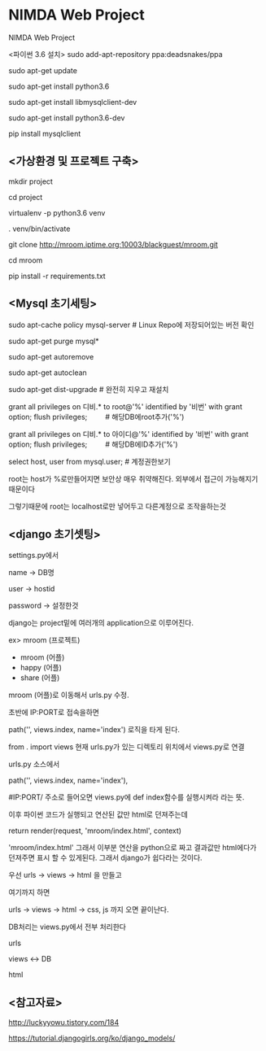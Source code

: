 # NIMDA Web Project
NIMDA Web Project

<파이썬 3.6 설치>
sudo add-apt-repository ppa:deadsnakes/ppa

sudo apt-get update

sudo apt-get install python3.6

sudo apt-get install libmysqlclient-dev 

sudo apt-get install python3.6-dev

pip install mysqlclient

<가상환경 및 프로젝트 구축>
----------------------------------------------------
mkdir project

cd project

virtualenv -p python3.6 venv

. venv/bin/activate

git clone http://mroom.iptime.org:10003/blackguest/mroom.git

cd mroom

pip install -r requirements.txt

<Mysql 초기세팅>
----------------------------------------------------
sudo apt-cache policy mysql-server # Linux Repo에 저장되어있는 버전 확인

sudo apt-get purge mysql*

sudo apt-get autoremove

sudo apt-get autoclean

sudo apt-get dist-upgrade # 완전히 지우고 재설치

grant all privileges on 디비.* to root@'%' identified by '비번' with grant option;
flush privileges;         # 해당DB에root추가('%')

grant all privileges on 디비.* to 아이디@'%' identified by '비번' with grant option;
flush privileges;         # 해당DB에ID추가('%')

select host, user from mysql.user; # 계정권한보기

root는 host가 %로만들어지면 보안상 매우 취약해진다. 외부에서 접근이 가능해지기 때문이다

그렇기때문에 root는 localhost로만 넣어두고 다른계정으로 조작을하는것

<django 초기셋팅>
----------------------------------------------------
settings.py에서 

name -> DB명

user -> hostid

password -> 설정한것

django는 project밑에 여러개의 application으로 이루어진다.

ex>
mroom (프로젝트)
- mroom (어플)
- happy (어플)
- share (어플)

mroom (어플)로 이동해서 urls.py 수정.

초반에 IP:PORT로 접속을하면

path('', views.index, name='index') 로직을 타게 된다.

from . import views 현재 urls.py가 있는 디렉토리 위치에서 views.py로 연결

urls.py 소스에서

path('', views.index, name='index'),

#IP:PORT/ 주소로 들어오면 views.py에 def index함수를 실행시켜라 라는 뜻.

이후 파이썬 코드가 실행되고 연산된 값만 html로 던져주는데

return render(request, 'mroom/index.html', context)

'mroom/index.html' 그래서 이부분 연산을 python으로 짜고 결과값만 html에다가 던져주면 표시 할 수 있게된다. 그래서 django가 쉽다라는 것이다.

우선 urls -> views -> html 을 만들고

여기까지 하면

urls -> views -> html -> css, js 까지 오면 끝이난다.

DB처리는 views.py에서 전부 처리한다

urls

views <-> DB

html

<참고자료>
---------
http://luckyyowu.tistory.com/184

https://tutorial.djangogirls.org/ko/django_models/
